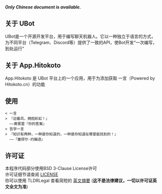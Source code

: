 ***Only Chinese document is available.***
## 关于 UBot
UBot是一个开源开发平台，用于编写聊天机器人。它以一种独立于语言的方式，为不同平台（Telegram、Discord等）提供了一致的API，使Bot开发“一次编写，到处运行”

## 关于 App.Hitokoto
App.Hitokoto 是 UBot 平台上的一个应用，用于为添加获取 一言（Powered by Hitokoto.cn）的功能

## 使用
```
< 一言
> 『迎着风，拥抱彩虹！』
  ——黄霄雲『你的答案』
< 哲学一言
> 『知识有两种，一种是你知道的，一种是你知道在哪里能找到的！』
  ——『塞缪尔·约翰逊』
```

## 许可证
本程序代码部分使用BSD 3-Clause License许可  
许可证细节请查阅 [LICENSE](LICENSE.md)  
你可以使用 TLDRLegal 查看简短的 [英文摘要](https://www.tldrlegal.com/l/bsd3) (**这不是法律建议，一切以许可证英文全文为准**)  